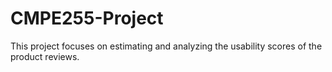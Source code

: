 # CMPE255-Project
This project focuses on estimating and analyzing the usability scores of the product reviews.
